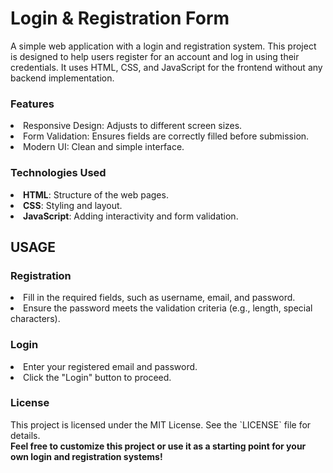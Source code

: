 # Login & Registration Form
A simple web application with a login and registration system. This project is designed to help users register for an account and log in using their credentials. It uses HTML, CSS, and JavaScript for the frontend without any backend implementation.
<h3>Features</h3>
<li>Responsive Design: Adjusts to different screen sizes.</li>
<li>Form Validation: Ensures fields are correctly filled before submission.</li>
<li>Modern UI: Clean and simple interface.</li>
<h3>Technologies Used</h3>
<li><strong>HTML</strong>: Structure of the web pages.</li>
<li><strong>CSS</strong>: Styling and layout.</li>
<li><strong>JavaScript</strong>: Adding interactivity and form validation.</li>
<h2>USAGE</h2>
<h3>Registration</h3>
<li>Fill in the required fields, such as username, email, and password.</li>
<li>Ensure the password meets the validation criteria (e.g., length, special characters).</li>
<h3>Login</h3>
<li>Enter your registered email and password.</li>
<li>Click the "Login" button to proceed.</li>
<h3>License</h3>
This project is licensed under the MIT License. See the `LICENSE` file for details.
<br>
<strong>Feel free to customize this project or use it as a starting point for your own login and registration systems!</strong>